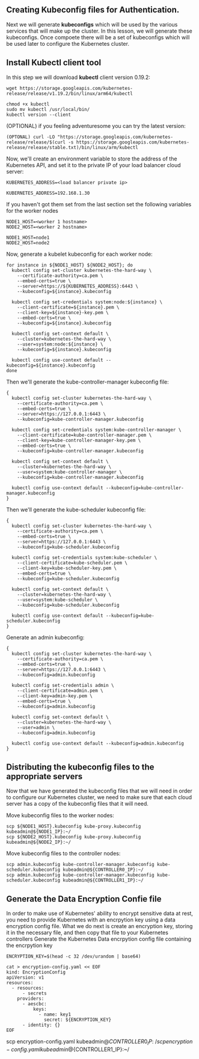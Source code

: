 

## Creating Kubeconfig files for Authentication. 

Next we will generate **kubeconfigs** which will be used by the various services that will make up the cluster. In this lesson, we will generate these kubeconfigs. Once compoete there will be a set of kubeconfigs which will be used later to configure the Kubernetes cluster.
 

## Install Kubectl client tool
In this step we will download **kubectl** client version 0.19.2:
```
wget https://storage.googleapis.com/kubernetes-release/release/v1.19.2/bin/linux/arm64/kubectl

chmod +x kubectl
sudo mv kubectl /usr/local/bin/
kubectl version --client
```


(OPTIONAL) if you feeling adventuresome you can try the latest version:
```
(OPTONAL) curl -LO "https://storage.googleapis.com/kubernetes-release/release/$(curl -s https://storage.googleapis.com/kubernetes-release/release/stable.txt)/bin/linux/arm/kubectl
```
Now, we'll create an environment variable to store the address of the Kubernetes API, and set it to the private IP of your load balancer cloud server:
```
KUBERNETES_ADDRESS=<load balancer private ip>

KUBERNETES_ADDRESS=192.168.1.30
```
If you haven't got them set from the last section set the following variables for the worker nodes
```
NODE1_HOST=<worker 1 hostname> 
NODE2_HOST=<worker 2 hostname>

NODE1_HOST=node1 
NODE2_HOST=node2
```
Now, generate a kubelet kubeconfig for each worker node:
```
for instance in ${NODE1_HOST} ${NODE2_HOST}; do
  kubectl config set-cluster kubernetes-the-hard-way \
    --certificate-authority=ca.pem \
    --embed-certs=true \
    --server=https://${KUBERNETES_ADDRESS}:6443 \
    --kubeconfig=${instance}.kubeconfig

  kubectl config set-credentials system:node:${instance} \
    --client-certificate=${instance}.pem \
    --client-key=${instance}-key.pem \
    --embed-certs=true \
    --kubeconfig=${instance}.kubeconfig

  kubectl config set-context default \
    --cluster=kubernetes-the-hard-way \
    --user=system:node:${instance} \
    --kubeconfig=${instance}.kubeconfig

  kubectl config use-context default --kubeconfig=${instance}.kubeconfig
done
```
Then we'll generate the kube-controller-manager kubeconfig file:
```
{
  kubectl config set-cluster kubernetes-the-hard-way \
    --certificate-authority=ca.pem \
    --embed-certs=true \
    --server=https://127.0.0.1:6443 \
    --kubeconfig=kube-controller-manager.kubeconfig

  kubectl config set-credentials system:kube-controller-manager \
    --client-certificate=kube-controller-manager.pem \
    --client-key=kube-controller-manager-key.pem \
    --embed-certs=true \
    --kubeconfig=kube-controller-manager.kubeconfig

  kubectl config set-context default \
    --cluster=kubernetes-the-hard-way \
    --user=system:kube-controller-manager \
    --kubeconfig=kube-controller-manager.kubeconfig

  kubectl config use-context default --kubeconfig=kube-controller-manager.kubeconfig
}
```
Then we'll generate the kube-scheduler kubeconfig file:
```
{
  kubectl config set-cluster kubernetes-the-hard-way \
    --certificate-authority=ca.pem \
    --embed-certs=true \
    --server=https://127.0.0.1:6443 \
    --kubeconfig=kube-scheduler.kubeconfig

  kubectl config set-credentials system:kube-scheduler \
    --client-certificate=kube-scheduler.pem \
    --client-key=kube-scheduler-key.pem \
    --embed-certs=true \
    --kubeconfig=kube-scheduler.kubeconfig

  kubectl config set-context default \
    --cluster=kubernetes-the-hard-way \
    --user=system:kube-scheduler \
    --kubeconfig=kube-scheduler.kubeconfig

  kubectl config use-context default --kubeconfig=kube-scheduler.kubeconfig
}
```
Generate an admin kubeconfig:
```
{
  kubectl config set-cluster kubernetes-the-hard-way \
    --certificate-authority=ca.pem \
    --embed-certs=true \
    --server=https://127.0.0.1:6443 \
    --kubeconfig=admin.kubeconfig

  kubectl config set-credentials admin \
    --client-certificate=admin.pem \
    --client-key=admin-key.pem \
    --embed-certs=true \
    --kubeconfig=admin.kubeconfig

  kubectl config set-context default \
    --cluster=kubernetes-the-hard-way \
    --user=admin \
    --kubeconfig=admin.kubeconfig

  kubectl config use-context default --kubeconfig=admin.kubeconfig
}
```
## Distributing the kubeconfig files to the appropriate servers
Now that we have generated the kubeconfig files that we will need in order to configure our Kubernetes cluster, we need to make sure that each cloud server has a copy of the kubeconfig files that it will need.

Move kubeconfig files to the worker nodes:
```
scp ${NODE1_HOST}.kubeconfig kube-proxy.kubeconfig kubeadmin@${NODE1_IP}:~/
scp ${NODE2_HOST}.kubeconfig kube-proxy.kubeconfig kubeadmin@${NODE2_IP}:~/
```
Move kubeconfig files to the controller nodes:
```
scp admin.kubeconfig kube-controller-manager.kubeconfig kube-scheduler.kubeconfig kubeadmin@${CONTROLLER0_IP}:~/
scp admin.kubeconfig kube-controller-manager.kubeconfig kube-scheduler.kubeconfig kubeadmin@${CONTROLLER1_IP}:~/
```

## Generate the Data Encryption Confie file
In order to make use of Kubernetes' ability to encrypt sensitive data at rest, you need to provide Kubernetes with an encrpytion key using a data encryption config file.
What we do next is create an encryption key, storing it in the necessary file, and then copy that file to your Kubernetes controllers
Generate the Kubernetes Data encrpytion config file containing the encrpytion key
```
ENCRYPTION_KEY=$(head -c 32 /dev/urandom | base64)

cat > encryption-config.yaml << EOF
kind: EncryptionConfig
apiVersion: v1
resources:
  - resources:
      - secrets
    providers:
      - aescbc:
          keys:
            - name: key1
              secret: ${ENCRYPTION_KEY}
      - identity: {}
EOF

```
scp encryption-config.yaml kubeadmin@${CONTROLLER0_IP}:~/
scp encryption-config.yaml kubeadmin@${CONTROLLER1_IP}:~/
```
